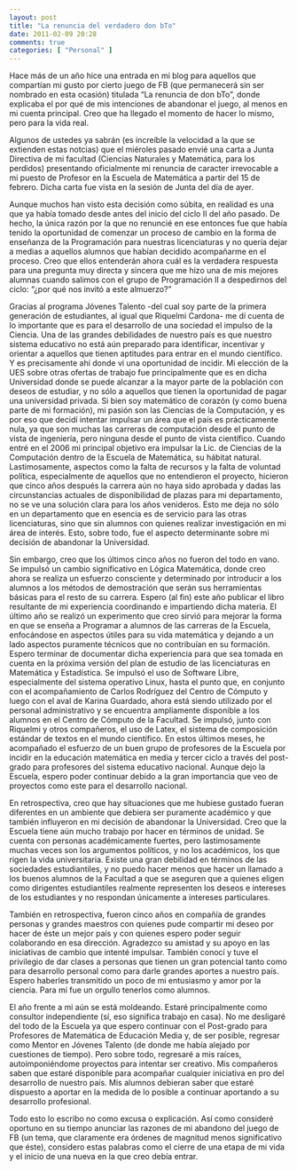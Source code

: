 ```yaml
---
layout: post
title: "La renuncia del verdadero don bTo"
date: 2011-02-09 20:28
comments: true
categories: [ "Personal" ]
---
```


Hace más de un año hice una entrada en mi blog para aquellos que compartían mi gusto por 
cierto juego de FB (que permanecerá sin ser nombrado en esta ocasión) titulada “La renuncia 
de don bTo”, donde explicaba el por qué de mis intenciones de abandonar el juego, al menos 
en mi cuenta principal. Creo que ha llegado el momento de hacer lo mismo, pero para la vida real.

<!-- more -->

Algunos de ustedes ya sabrán (es increíble la velocidad a la que se extienden estas notcias) 
que el miéroles pasado envié una carta a Junta Directiva de mi facultad (Ciencias Naturales y 
Matemática, para los perdidos) presentando oficialmente mi renuncia de caracter irrevocable a 
mi puesto de Profesor en la Escuela de Matemática a partir del 15 de febrero. Dicha carta fue 
vista en la sesión de Junta del día de ayer.

Aunque muchos han visto esta decisión como súbita, en realidad es una que ya había tomado desde 
antes del inicio del ciclo II del año pasado. De hecho, la única razón por la que no renuncié en 
ese entonces fue que había tenido la oportunidad de comenzar un proceso de cambio en la forma de 
enseñanza de la Programación para nuestras licenciaturas y no quería dejar a medias a aquellos 
alumnos que habían decidido acompañarme en el proceso. Creo que ellos entenderán ahora cuál es 
la verdadera respuesta para una pregunta muy directa y sincera que me hizo una de mis mejores 
alumnas cuando salimos con el grupo de Programación II a despedirnos del ciclo: “¿por qué nos 
invitó a este almuerzo?”

Gracias al programa Jóvenes Talento -del cual soy parte de la primera generación de estudiantes, 
al igual que Riquelmi Cardona- me dí cuenta de lo importante que es para el desarrollo de una 
sociedad el impulso de la Ciencia. Una de las grandes debilidades de nuestro país es que nuestro 
sistema educativo no está aún preparado para identificar, incentivar y orientar a aquellos que 
tienen aptitudes para entrar en el mundo científico. Y es precisamente ahí donde vi una oportunidad 
de incidir. Mi elección de la UES sobre otras ofertas de trabajo fue principalmente que es en dicha 
Universidad donde se puede alcanzar a la mayor parte de la población con deseos de estudiar, y no 
sólo a aquellos que tienen la oportunidad de pagar una universidad privada. Si bien soy matemático 
de corazón (y como buena parte de mi formación), mi pasión son las Ciencias de la Computación, y es 
por eso que decidí intentar impulsar un área que el país es prácticamente nula, ya que son muchas 
las carreras de computación desde el punto de vista de ingeniería, pero ninguna desde el punto de 
vista científico. Cuando entré en el 2006 mi principal objetivo era impulsar la Lic. de Ciencias de 
la Computación dentro de la Escuela de Matemática, su hábitat natural. Lastimosamente, aspectos como 
la falta de recursos y la falta de voluntad política, especialmente de aquellos que no entendieron 
el proyecto, hicieron que cinco años después la carrera aún no haya sido aprobada y dadas las 
circunstancias actuales de disponibilidad de plazas para mi departamento, no se ve una solución clara 
para los años venideros. Esto me deja no sólo en un departamento que en esencia es de servicio para 
las otras licenciaturas, sino que sin alumnos con quienes realizar investigación en mi área de interés. 
Esto, sobre todo, fue el aspecto determinante sobre mi decisión de abandonar la Universidad.

Sin embargo, creo que los últimos cinco años no fueron del todo en vano. Se impulsó un cambio 
significativo en Lógica Matemática, donde creo ahora se realiza un esfuerzo consciente y determinado 
por introducir a los alumnos a los métodos de demostración que serán sus herramientas básicas para el 
resto de su carrera. Espero (al fin) este año publicar el libro resultante de mi experiencia coordinando 
e impartiendo dicha materia. El último año se realizó un experimento que creo sirvió para mejorar la 
forma en que se enseña a Programar a alumnos de las carreras de la Escuela, enfocándose en aspectos 
útiles para su vida matemática y dejando a un lado aspectos puramente técnicos que no contribuían en 
su formación. Espero terminar de documentar dicha experiencia para que sea tomada en cuenta en la próxima 
versión del plan de estudio de las licenciaturas en Matemática y Estadística. Se impulsó el uso de 
Software Libre, especialmente del sistema operativo Linux, hasta el punto que, en conjunto con el 
acompañamiento de Carlos Rodríguez del Centro de Cómputo y luego con el aval de Karina Guardado, ahora 
está siendo utilizado por el personal administrativo y se encuentra ampliamente disponible a los alumnos 
en el Centro de Cómputo de la Facultad. Se impulsó, junto con Riquelmi y otros compañeros, el uso de 
Latex, el sistema de composición estándar de textos en el mundo científico. En estos últimos meses, he 
acompañado el esfuerzo de un buen grupo de profesores de la Escuela por incidir en la educación matemática 
en media y tercer ciclo a través del post-grado para profesores del sistema educativo nacional. Aunque 
dejo la Escuela, espero poder continuar debido a la gran importancia que veo de proyectos como este para 
el desarrollo nacional.

En retrospectiva, creo que hay situaciones que me hubiese gustado fueran diferentes en un ambiente que 
debiera ser puramente académico y que también influyeron en mi decisión de abandonar la Universidad. 
Creo que la Escuela tiene aún mucho trabajo por hacer en términos de unidad. Se cuenta con personas 
académicamente fuertes, pero lastimosamente muchas veces son los argumentos políticos, y no los académicos, 
los que rigen la vida universitaria. Existe una gran debilidad en términos de las sociedades estudiantiles, 
y no puedo hacer menos que hacer un llamado a los buenos alumnos de la Facultad a que se aseguren que a 
quienes eligen como dirigentes estudiantiles realmente representen los deseos e intereses de los estudiantes 
y no respondan únicamente a intereses particulares.

También en retrospectiva, fueron cinco años en compañía de grandes personas y grandes maestros con quienes 
pude compartir mi deseo por hacer de éste un mejor país y con quienes espero poder seguir colaborando en 
esa dirección. Agradezco su amistad y su apoyo en las iniciativas de cambio que intenté impulsar. También 
conocí y tuve el privilegio de dar clases a personas que tienen un gran potencial tanto como para desarrollo 
personal como para darle grandes aportes a nuestro país. Espero haberles transmitido un poco de mi entusiasmo 
y amor por la ciencia. Para mí fue un orgullo tenerlos como alumnos.

El año frente a mi aún se está moldeando. Estaré principalmente como consultor independiente (sí, eso 
significa trabajo en casa). No me desligaré del todo de la Escuela ya que espero continuar con el 
Post-grado para Profesores de Matemática de Educación Media y, de ser posible, regresar como Mentor en 
Jóvenes Talento (de donde me había alejado por cuestiones de tiempo). Pero sobre todo, regresaré a mis 
raíces, autoimponiéndome proyectos para intentar ser creativo. Mis compañeros saben que estaré disponible 
para acompañar cualquier iniciativa en pro del desarrollo de nuestro país. Mis alumnos debieran saber que 
estaré dispuesto a aportar en la medida de lo posible a continuar aportando a su desarrollo profesional.

Todo esto lo escribo no como excusa o explicación. Así como consideré oportuno en su tiempo anunciar las 
razones de mi abandono del juego de FB (un tema, que claramente era órdenes de magnitud menos significativo 
que éste), considero estas palabras como el cierre de una etapa de mi vida y el inicio de una nueva en la 
que creo debía entrar.
